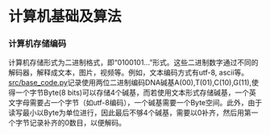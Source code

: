 # 计算机基础及算法
### 计算机存储编码
计算机存储形式为二进制格式，即“0100101...”形式。这些二进制数字通过不同的解码器，解释成文本，图片，视频等。例如，文本编码方式有utf-8, ascii等。
<br>
[src/base_code.py](https://github.com/chaoxue-sysu/blog/tree/master/Techo/Algorithm/src/base_code.py)记录使用两位二进制编码DNA碱基A(00),T(01),C(10),G(11),使得一个字节Byte(8 bits)可以存储4个碱基，而若使用文本形式存储碱基，一个英文字母需要占一个字节（如utf-8编码），一个碱基需要一个Byte空间。此外，由于读写最小以Byte为单位进行，因此最后不够4个碱基，需要以0补齐，然后用第一个字节记录补齐的0数目，以便解码。

